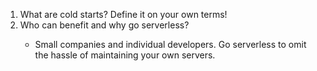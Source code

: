 <ol>
<li>What are cold starts? Define it on your own terms!</li>
<li>Who can benefit and why go serverless?</li>
<ul><li>Small companies and individual developers. Go serverless to omit the hassle of maintaining your own servers.</li></ul>
<ol>